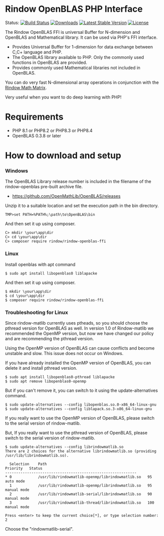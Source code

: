 Rindow OpenBLAS PHP Interface
=============================
Status:
[![Build Status](https://github.com/rindow/rindow-openblas-ffi/workflows/tests/badge.svg)](https://github.com/rindow/rindow-openblas-ffi/actions)
[![Downloads](https://img.shields.io/packagist/dt/rindow/rindow-openblas-ffi)](https://packagist.org/packages/rindow/rindow-openblas-ffi)
[![Latest Stable Version](https://img.shields.io/packagist/v/rindow/rindow-openblas-ffi)](https://packagist.org/packages/rindow/rindow-openblas-ffi)
[![License](https://img.shields.io/packagist/l/rindow/rindow-openblas-ffi)](https://packagist.org/packages/rindow/rindow-openblas-ffi)

The Rindow OpenBLAS FFI is universal Buffer for N-dimension and OpenBLAS and Mathematical library.
It can be used via PHP's FFI interface.

- Provides Universal Buffer for 1-dimension for data exchange between C,C+ language and PHP.
- The OpenBLAS library available to PHP. Only the commonly used functions in OpenBLAS are provided.
- Provides commonly used Mathematical libraries not included in OpenBLAS.

You can do very fast N-dimensional array operations in conjunction with the [Rindow Math Matrix](https://github.com/rindow/rindow-math-matrix).

Very useful when you want to do deep learning with PHP!

Requirements
============

- PHP 8.1 or PHP8.2 or PHP8.3 or PHP8.4
- OpenBLAS 0.3.8 or later

How to download and setup
=========================

### Windows
The OpenBLAS Library release number is included in the filename of the rindow-openblas pre-built archive file.

- https://github.com/OpenMathLib/OpenBLAS/releases

Unzip it to a suitable location and set the execution path in the bin directory.

```shell
TMP>set PATH=%PATH%;\path\to\OpenBLAS\bin
```

And then set it up using composer.

```shell
C> mkdir \your\app\dir
C> cd \your\app\dir
C> composer require rindow/rindow-openblas-ffi
```

### Linux
Install openblas with apt command
```shell
$ sudo apt install libopenblas0 liblapacke
```

And then set it up using composer.
```shell
$ mkdir \your\app\dir
$ cd \your\app\dir
$ composer require rindow/rindow-openblas-ffi
```


### Troubleshooting for Linux

Since rindow-matlib currently uses ptheads, so you should choose the pthread version for OpenBLAS as well.
In version 1.0 of Rindow-matlib we recommended the OpenMP version, but now we have changed our policy and are recommending the pthread version.

Using the OpenMP version of OpenBLAS can cause conflicts and become unstable and slow.
This issue does not occur on Windows.

If you have already installed the OpenMP version of OpenBLAS, you can delete it and install pthread version.
```shell
$ sudo apt install libopenblas0-pthread liblapacke
$ sudo apt remove libopenblas0-openmp
```

But if you can't remove it, you can switch to it using the update-alternatives command.

```shell
$ sudo update-alternatives --config libopenblas.so.0-x86_64-linux-gnu
$ sudo update-alternatives --config liblapack.so.3-x86_64-linux-gnu
```

If you really want to use the OpenMP version of OpenBLAS, please switch to the serial version of rindow-matlib.

But, If you really want to use the pthread version of OpenBLAS, please switch to the serial version of rindow-matlib.

```shell
$ sudo update-alternatives --config librindowmatlib.so
There are 2 choices for the alternative librindowmatlib.so (providing /usr/lib/librindowmatlib.so).

  Selection    Path                                             Priority   Status
------------------------------------------------------------
* 0            /usr/lib/rindowmatlib-openmp/librindowmatlib.so   95        auto mode
  1            /usr/lib/rindowmatlib-openmp/librindowmatlib.so   95        manual mode
  2            /usr/lib/rindowmatlib-serial/librindowmatlib.so   90        manual mode
  3            /usr/lib/rindowmatlib-thread/librindowmatlib.so   100       manual mode

Press <enter> to keep the current choice[*], or type selection number: 2
```
Choose the "rindowmatlib-serial".

